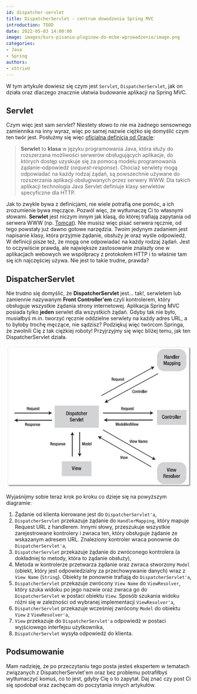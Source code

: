 ```yaml
---
id: dispatcher-servlet
title: DispatcherServlet - centrum dowodzenia Spring MVC
introduction: TOOD
date: 2022-05-03 14:00:00
image: images/kurs-pisania-pluginow-do-mcbe-wprowadzenie/image.png
categories:
- Java
- Spring
authors:
- xStrixU
---
```


W tym artykule dowiesz się czym jest `Servlet`, `DispatcherServlet`, jak on działa oraz dlaczego znacznie ułatwia budowanie aplikacji na Spring MVC.

## Servlet
Czym więc jest sam *servlet*? Niestety słowo to nie ma żadnego sensownego zamiennika na inny wyraz, więc po samej nazwie ciężko się domyślić czym ten twór jest. Posłużmy się więc [oficjalną definicją od Oracle](https://docs.oracle.com/javaee/6/tutorial/doc/bnafe.html):

> **Serwlet** to **klasa** w języku programowania Java, która służy do rozszerzana możliwości serwerów obsługujących aplikacje, do których dostęp uzyskuje się za pomocą modelu programowania żądanie-odpowiedź (*request-response*). Chociaż serwlety mogą odpowiadać na każdy rodzaj żądań, są powszechnie używane do rozszerzania aplikacji obsługiwanych przez serwery WWW. Dla takich aplikacji technologia Java Servlet definiuje klasy serwletów specyficzne dla HTTP.

Jak to zwykle bywa z definicjami, nie wiele potrafią one pomóc, a ich zrozumienie bywa męczące. Pozwól więc, że wytłumaczę Ci to własnymi słowami. **Serwlet** jest niczym innym jak klasą, do której trafiają zapytania od serwera WWW (np. [Tomcat](https://tomcat.apache.org/)). Nie musisz więc pisać serwera ręcznie, od tego powstały już dawno gotowe narzędzia. Twoim jedynym zadaniem jest napisanie klasy, która przyjmie żądanie, obsłuży je oraz wyśle odpowiedź. W definicji pisze też, że mogą one odpowiadać na każdy rodzaj żądań. Jest to oczywiście prawdą, ale największe zastosowanie znalazły one w aplikacjach webowych we współpracy z protokołem HTTP i to właśnie tam się ich najczęściej używa. Nie jest to takie trudne, prawda?

## DispatcherServlet
Nie trudno się domyślić, że **DispatcherServlet** jest... tak!, serwletem lub zamiennie nazywanym **Front Controller'em** czyli kontrolerem, który obsługuje wszystkie żądania strony internetowej. Aplikacja Spring MVC posiada tylko **jeden** serwlet dla wszystkich żądań. Gdyby tak nie było, musiałbyś m.in. tworzyć ręcznie oddzielne serwlety na każdy adres URL, a to byłoby trochę męczące, nie sądzisz? Podziękuj więc twórcom Springa, że zwolnili Cię z tak ciężkiej roboty! Przyjrzyjmy się więc bliżej temu, jak ten DispatcherServlet działa.

![DispatcherServlet diagram](images/dispatcher-servlet/dispatcher-servlet-diagram.jpg)

Wyjaśnijmy sobie teraz krok po kroku co dzieje się na powyższym diagramie:
1. Żądanie od klienta kierowane jest do `DispatcherServlet'a`,
2. `DispatcherServlet` przekazuje żądanie do `HandlerMapping`, który mapuje Request URL z handlerem. Innymi słowy, przeszukuje wszystkie zarejestrowane kontrolery i zwraca ten, który obsługuje żądanie ze wskazanym adresem URL. Znaleziony kontroler wraca ponownie do `DispatcherServlet'a`,
3. `DispatcherServlet` przekazuje żądanie do zwróconego kontrolera (a dokładniej to metody, która to żądanie obsłuży),
4. Metoda w kontrolerze przetwarza żądanie oraz zwraca stworzony `Model` (obiekt, który jest odpowiedzialny za przechowywanie danych) wraz z `View Name` (`String`). Obiekty te ponownie trafiają do `DispatcherServlet'a`,
5. `DispatcherServlet` przekazuje zwrócony `View Name` do `ViewResolver`, który szuka widoku po jego nazwie oraz zwraca go do `DispatcherServlet` w postaci obiektu `View`. Sposób szukania widoku różni się w zależności od wybranej implementacji `ViewResolver'a`,
6. `DispatcherServlet` przekazuje wcześniej zwrócony `Model` do obiektu `View` z `ViewResolver'a`,
7. `View` przekazuje do `DispatcherServlet'a` odpowiedź w postaci wyjściowego interfejsu użytkownika,
8. `DispatcherServlet` wysyła odpowiedź do klienta.

## Podsumowanie
Mam nadzieję, że po przeczytaniu tego posta jesteś ekspertem w tematach związanych z DispatcherServlet'em oraz bez problemu potrafiłbyś wytłumaczyć komuś, co to jest, gdyby Cię o to zapytał. Daj znać czy post Ci się spodobał oraz zachęcam do poczytania innych artykułów.